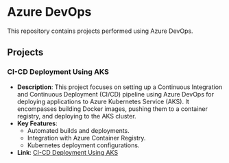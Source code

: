 # Azure DevOps

This repository contains projects performed using Azure DevOps.

## Projects

### CI-CD Deployment Using AKS
- **Description**: This project focuses on setting up a Continuous Integration and Continuous Deployment (CI/CD) pipeline using Azure DevOps for deploying applications to Azure Kubernetes Service (AKS). It encompasses building Docker images, pushing them to a container registry, and deploying to the AKS cluster.
- **Key Features**:
  - Automated builds and deployments.
  - Integration with Azure Container Registry.
  - Kubernetes deployment configurations.
- **Link**: [CI-CD Deployment Using AKS](https://github.com/saitejat1907/Azure-Devops/tree/main/CI-CD%20DEPLOYMENT%20USING%20AKS)

<!-- ## Additional Information

For more details about this project, please refer to the project folder. -->

